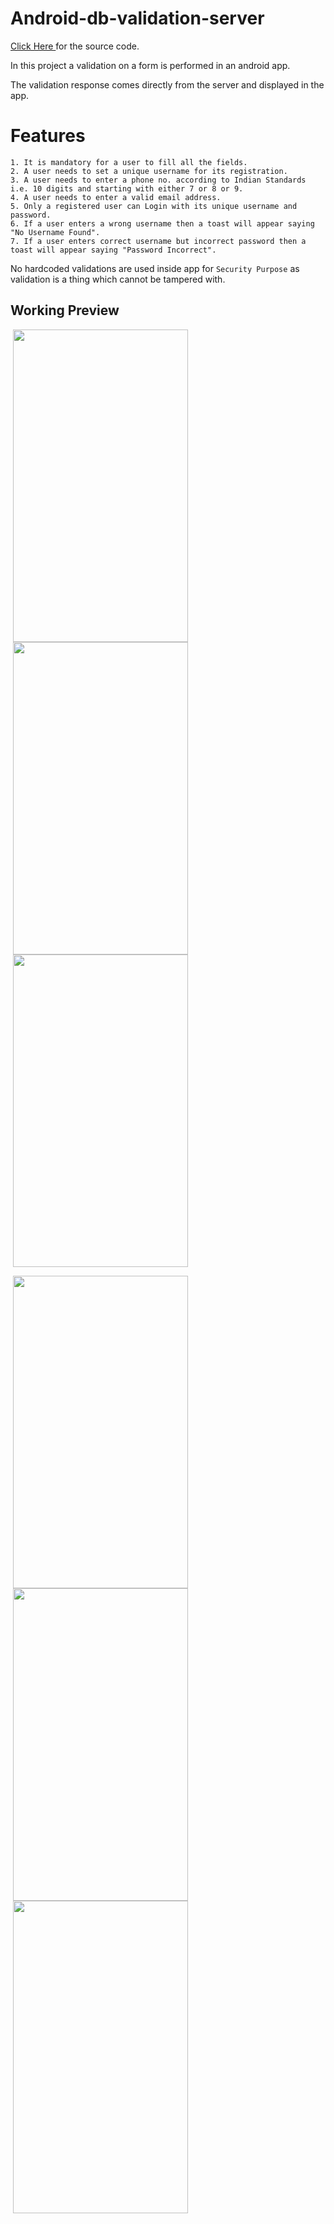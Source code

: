 # Android-db-validation-server

<a href="https://github.com/mittalHimanshu/Android-db-validation-server/blob/master/index.jsp"> Click Here </a> for the source code.

In this project a validation on a form is performed in an android app.

The validation response comes directly from the server and displayed in the app.

# Features

```
1. It is mandatory for a user to fill all the fields.
2. A user needs to set a unique username for its registration.
3. A user needs to enter a phone no. according to Indian Standards i.e. 10 digits and starting with either 7 or 8 or 9.
4. A user needs to enter a valid email address.
5. Only a registered user can Login with its unique username and password.
6. If a user enters a wrong username then a toast will appear saying "No Username Found".
7. If a user enters correct username but incorrect password then a toast will appear saying "Password Incorrect". 
```
No hardcoded validations are used inside app for `Security Purpose` as validation is a thing which cannot be tampered with.

## Working Preview

<p float="left">
<img src="https://mittalhimanshu151.000webhostapp.com/Images/1.jpeg" width="280" height="500" hspace="4"/>
<img src="https://mittalhimanshu151.000webhostapp.com/Images/3.jpeg" width="280" height="500" hspace="4"/>
<img src="https://mittalhimanshu151.000webhostapp.com/Images/2.jpeg" width="280" height="500" hspace="4"/>
</p>
<p float="left">
<img src="https://mittalhimanshu151.000webhostapp.com/Images/4.jpeg" width="280" height="500" hspace="4"/>
<img src="https://mittalhimanshu151.000webhostapp.com/Images/7.jpeg" width="280" height="500" hspace="4"/>
<img src="https://mittalhimanshu151.000webhostapp.com/Images/8.jpeg" width="280" height="500" hspace="4"/>
</p>
